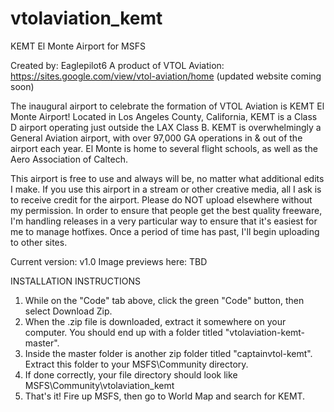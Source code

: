 # vtolaviation_kemt
KEMT El Monte Airport for MSFS

Created by: Eaglepilot6 
A product of VTOL Aviation: https://sites.google.com/view/vtol-aviation/home (updated website coming soon)

The inaugural airport to celebrate the formation of VTOL Aviation is KEMT El Monte Airport! Located in Los Angeles County, California, KEMT is a Class D airport operating just outside the LAX Class B. KEMT is overwhelmingly a General Aviation airport, with over 97,000 GA operations in & out of the airport each year. El Monte is home to several flight schools, as well as the Aero Association of Caltech.

This airport is free to use and always will be, no matter what additional edits I make. If you use this airport in a stream or other creative media, all I ask is to receive credit for the airport. Please do NOT upload elsewhere without my permission. In order to ensure that people get the best quality freeware, I'm handling releases in a very particular way to ensure that it's easiest for me to manage hotfixes. Once a period of time has past, I'll begin uploading to other sites.

Current version: v1.0 Image previews here: TBD

INSTALLATION INSTRUCTIONS

1. While on the "Code" tab above, click the green "Code" button, then select Download Zip.
2. When the .zip file is downloaded, extract it somewhere on your computer. You should end up with a folder titled "vtolaviation-kemt-master".
3. Inside the master folder is another zip folder titled "captainvtol-kemt". Extract this folder to your MSFS\Community directory.
4. If done correctly, your file directory should look like MSFS\Community\vtolaviation_kemt
5. That's it! Fire up MSFS, then go to World Map and search for KEMT.
